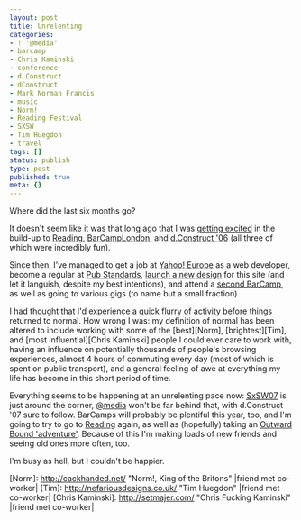 ```yaml
---
layout: post
title: Unrelenting
categories:
- ! '@media'
- barcamp
- Chris Kaminski
- conference
- d.Construct
- dConstruct
- Mark Norman Francis
- music
- Norm!
- Reading Festival
- SXSW
- Tim Huegdon
- travel
tags: []
status: publish
type: post
published: true
meta: {}
---
```

Where did the last six months go?

It doesn't seem like it was that long ago that I was [getting excited][Camp] in the build-up to [Reading][], [BarCampLondon][], and [d.Construct '06][] (all three of which were incredibly fun).

Since then, I've managed to get a job at [Yahoo! Europe][] as a web developer, become a regular at [Pub Standards][], [launch a new design][Happy New] for this site (and let it languish, despite my best intentions), and attend a [second BarCamp][BarCampLondon2], as well as going to various gigs (to name but a small fraction). 

I had thought that I'd experience a quick flurry of activity before things returned to normal. How wrong I was: my definition of normal has been altered to include working with some of the [best][Norm], [brightest][Tim], and [most influential][Chris Kaminski] people I could ever care to work with, having an influence on potentially thousands of people's browsing experiences, almost 4 hours of commuting every day (most of which is spent on public transport), and a general feeling of awe at everything my life has become in this short period of time.

Everything seems to be happening at an unrelenting pace now: [<abbr title="South by South-West 2007">SxSW07</abbr>][SxSW07] is just around the corner, [@media][] won't be far behind that, with d.Construct '07 sure to follow. BarCamps will probably be plentiful this year, too, and I'm going to try to go to [Reading][] again, as well as (hopefully) taking an [Outward Bound 'adventure'][Outward Bound]. Because of this I'm making loads of new friends and seeing old ones more often, too.

I'm busy as hell, but I couldn't be happier.

[Reading]: http://www.readingfestival.com/ "Reading Festival"
[BarCampLondon]: http://barcamp.org/BarCampLondon
[BarCampLondon2]: http://barcamp.org/BarCampLondon2 "BarCampLondon2"
[d.Construct '06]: http://2006.dconstruct.org/
[Yahoo! Europe]: http://uk.yahoo.com/
[Pub Standards]: http://pubstandards.co.uk/
[SxSW07]: http://2007.sxsw.com/
[@media]: http://www.vivabit.com/atmedia2007/ "@media 2007"
[Outward Bound]: http://www.outwardbound.org.uk/Individual/Expeditions/WelshExpedition.htm
[Happy New]: /journal/happy-new "&lsquot;Happy New&rsquot; on nascentguruism"
[Camp]: /journal/camp "&lsquot;Camp&rsquot; on nascentguruism"
[Norm]: http://cackhanded.net/ "Norm!, King of the Britons" |friend met co-worker|
[Tim]: http://nefariousdesigns.co.uk/ "Tim Huegdon" |friend met co-worker|
[Chris Kaminski]: http://setmajer.com/ "Chris Fucking Kaminski" |friend met co-worker|
